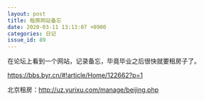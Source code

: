 ```yaml
---
layout: post
title: 租房网站备忘 
date: 2020-03-11 13:13:07 +0900
categories: 日记
issue_id: 89
---
```


在论坛上看到一个网站，记录备忘，毕竟毕业之后很快就要租房子了。

https://bbs.byr.cn/#!article/Home/122662?p=1

北京租房：http://uz.yurixu.com/manage/beijing.php